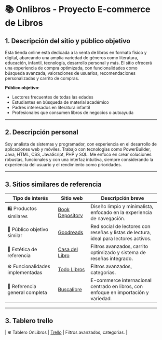 # 📚 Onlibros - Proyecto E-commerce de Libros

## 1. Descripción del sitio y público objetivo

Esta tienda online está dedicada a la venta de libros en formato físico y digital, abarcando una amplia variedad de géneros como literatura, educación, infantil, tecnología, desarrollo personal y más. El sitio ofrecerá una experiencia de compra optimizada, con funcionalidades como búsqueda avanzada, valoraciones de usuarios, recomendaciones personalizadas y carrito de compras.

**Público objetivo:**  
- Lectores frecuentes de todas las edades  
- Estudiantes en búsqueda de material académico  
- Padres interesados en literatura infantil  
- Profesionales que consumen libros de negocios o autoayuda  

---

## 2. Descripción personal

Soy analista de sistemas y programador, con experiencia en el desarrollo de aplicaciones web y móviles. Trabajo con tecnologías como PowerBuilder, Java, HTML, CSS, JavaScript, PHP y SQL. Me enfoco en crear soluciones robustas, funcionales y con una interfaz intuitiva, siempre considerando la experiencia del usuario y el rendimiento como prioridades.

---

## 3. Sitios similares de referencia

| Tipo de interés                       | Sitio web                                        | Descripción breve                                                                 |
|--------------------------------------|--------------------------------------------------|------------------------------------------------------------------------------------|
| 🛍️ Productos similares               | [Book Depository](https://www.bookdepository.com/)  | Diseño limpio y minimalista, enfocado en la experiencia de navegación.      |
| 🎯 Público objetivo similar          | [Goodreads](https://www.goodreads.com/)         | Red social de lectores con reseñas y listas de lectura, ideal para lectores activos. |
| 🎨 Estética de referencia            | [Casa del Libro](https://www.casadellibro.com/)| Filtros avanzados, carrito optimizado y sistema de reseñas integrado.          |
| ⚙️ Funcionalidades implementadas     | [Todo Libros](https://www.todolibros.es/es/) | Filtros avanzados, categorias.             |
| 🔎 Referencia general completa       | [Buscalibre](https://www.buscalibre.com/)       | E-commerce internacional centrado en libros, con enfoque en importación y variedad. |

---

## 3. Tablero trello
| ⚙️ Tablero OnLibros     | [Trello](https://trello.com/invite/b/688a9b2f12e408802f6c221e/ATTI54bd2d812cb9c7358065cbf5d38ead835A76D5EC/tablero-onlibros) | Filtros avanzados, categorias.             |